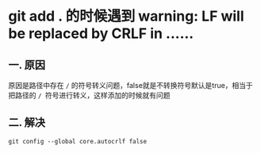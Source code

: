 # git add . 的时候遇到 warning: LF will be replaced by CRLF in ......

## 一. 原因
原因是路径中存在 `/` 的符号转义问题，false就是不转换符号默认是true，相当于把路径的 `/ `符号进行转义，这样添加的时候就有问题

## 二. 解决
```shell
git config --global core.autocrlf false
```



<comment/>
<ad/>